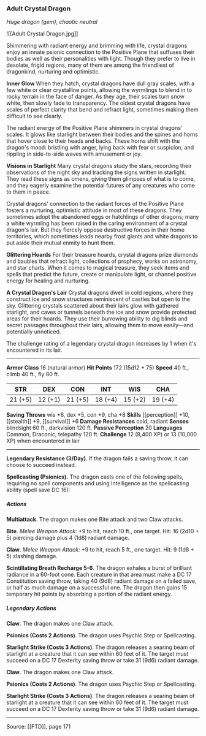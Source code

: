 ### Adult Crystal Dragon
_Huge dragon (gem), chaotic neutral_

![[Adult Crystal Dragon.jpg]]

Shimmering with radiant energy and brimming with life, crystal dragons enjoy an innate psionic connection to the Positive Plane that suffuses their bodies as well as their personalities with light. Though they prefer to live in desolate, frigid regions, many of them are among the friendliest of dragonkind, nurturing and optimistic.


**Inner Glow** When they hatch, crystal dragons have dull gray scales, with a few white or clear crystalline points, allowing the wyrmlings to blend in to rocky terrain in the face of danger. As they age, their scales turn snow white, then slowly fade to transparency. The oldest crystal dragons have scales of perfect clarity that bend and refract light, sometimes making them difficult to see clearly.

The radiant energy of the Positive Plane shimmers in crystal dragons' scales. It glows like starlight between their bodies and the spines and horns that hover close to their heads and backs. These horns shift with the dragon's mood: bristling with anger, lying back with fear or suspicion, and rippling in side-to-side waves with amusement or joy.


**Visions in Starlight** Many crystal dragons study the stars, recording their observations of the night sky and tracking the signs written in starlight. They read these signs as omens, giving them glimpses of what is to come, and they eagerly examine the potential futures of any creatures who come to them in peace.

Crystal dragons' connection to the radiant forces of the Positive Plane fosters a nurturing, optimistic attitude in most of these dragons. They sometimes adopt the abandoned eggs or hatchlings of other dragons; many a white wyrmling has been raised in the caring environment of a crystal dragon's lair. But they fiercely oppose destructive forces in their home territories, which sometimes leads nearby frost giants and white dragons to put aside their mutual enmity to hunt them.


**Glittering Hoards** For their treasure hoards, crystal dragons prize diamonds and baubles that refract light, collections of prophecy, works on astronomy, and star charts. When it comes to magical treasure, they seek items and spells that predict the future, create or manipulate light, or channel positive energy for healing and nurturing.



**A Crystal Dragon's Lair** Crystal dragons dwell in cold regions, where they construct ice and snow structures reminiscent of castles but open to the sky. Glittering crystals scattered about their lairs glow with gathered starlight, and caves or tunnels beneath the ice and snow provide protected areas for their hoards. They use their burrowing ability to dig blinds and secret passages throughout their lairs, allowing them to move easily—and potentially unnoticed.

The challenge rating of a legendary crystal dragon increases by 1 when it's encountered in its lair.





---

**Armor Class** 16 (natural armor)
**Hit Points** 172 (15d12 + 75)
**Speed** 40 ft., climb 40 ft., fly 80 ft.

| STR     | DEX     | CON     | INT     | WIS     | CHA     |
|---------|---------|---------|---------|---------|---------|
| 21 (+5) | 12 (+1) | 21 (+5) | 18 (+4) | 15 (+2) | 19 (+4) |

**Saving Throws** wis +6, dex +5, con +9, cha +8
**Skills** [[perception]] +10, [[stealth]] +9, [[survival]] +6
**Damage Resistances** cold; radiant
**Senses** blindsight 60 ft., darkvision 120 ft.
**Passive Perception** 20
**Languages** Common, Draconic, telepathy 120 ft.
**Challenge** 12 (8,400 XP) or 13 (10,000 XP) when encountered in lair

---

**Legendary Resistance (3/Day)**. If the dragon fails a saving throw, it can choose to succeed instead.

**Spellcasting (Psionics).** The dragon casts one of the following spells, requiring no spell components and using Intelligence as the spellcasting ability (spell save DC 16):

##### Actions
**Multiattack**. The dragon makes one Bite attack and two Claw attacks.

**Bite**. _Melee Weapon Attack:_ +9 to hit, reach 10 ft., one target. Hit: 16 (2d10 + 5) piercing damage plus 4 (1d8) radiant damage.

**Claw**. _Melee Weapon Attack:_ +9 to hit, reach 5 ft., one target. Hit: 9 (1d8 + 5) slashing damage.

**Scintillating Breath Recharge 5-6**. The dragon exhales a burst of brilliant radiance in a 60-foot cone. Each creature in that area must make a DC 17 Constitution saving throw, taking 40 (9d8) radiant damage on a failed save, or half as much damage on a successful one. The dragon then gains 15 temporary hit points by absorbing a portion of the radiant energy.

##### Legendary Actions
**Claw**. The dragon makes one Claw attack.

**Psionics (Costs 2 Actions)**. The dragon uses Psychic Step or Spellcasting.

**Starlight Strike (Costs 3 Actions)**. The dragon releases a searing beam of starlight at a creature that it can see within 60 feet of it. The target must succeed on a DC 17 Dexterity saving throw or take 31 (9d6) radiant damage.

**Claw**. The dragon makes one Claw attack.

**Psionics (Costs 2 Actions)**. The dragon uses Psychic Step or Spellcasting.

**Starlight Strike (Costs 3 Actions)**. The dragon releases a searing beam of starlight at a creature that it can see within 60 feet of it. The target must succeed on a DC 17 Dexterity saving throw or take 31 (9d6) radiant damage.


---

Source: [[FTD]], page 171